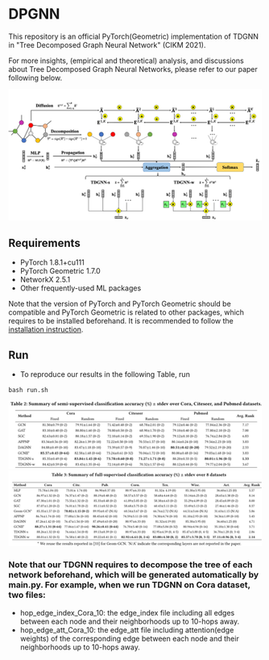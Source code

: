 # DPGNN
This repository is an official PyTorch(Geometric) implementation of TDGNN in "Tree Decomposed Graph Neural Network" (CIKM 2021).

For more insights, (empirical and theoretical) analysis, and discussions about Tree Decomposed Graph Neural Networks, please refer to our paper following below.

![](./images/framework.png)

## Requirements
* PyTorch 1.8.1+cu111
* PyTorch Geometric 1.7.0
* NetworkX 2.5.1
* Other frequently-used ML packages

Note that the version of PyTorch and PyTorch Geometric should be compatible and PyTorch Geometric is related to other packages, which requires to be installed beforehand. It is recommended to follow the [installation instruction](https://pytorch-geometric.readthedocs.io/en/latest/notes/installation.html#).

## Run
* To reproduce our results in the following Table, run
```linux
bash run.sh
```
![](./images/CIKM2021-Table2.png)
![](./images/CIKM2021-Table3.png)

### Note that our TDGNN requires to decompose the tree of each network beforehand, which will be generated automatically by main.py. For example, when we run TDGNN on Cora dataset, two files:
* hop_edge_index_Cora_10: the edge_index file including all edges between each node and their neighborhoods up to 10-hops away.
* hop_edge_att_Cora_10: the edge_att file including attention(edge weights) of the corresponding edge between each node and their neighborhoods up to 10-hops away.
